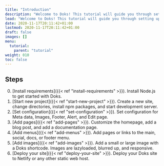 ```yaml
---
title: "Introduction"
description: "Welcome to Doks! This tutorial will guide you through setting up and deploying your first Doks site."
lead: "Welcome to Doks! This tutorial will guide you through setting up and deploying your first Doks site."
date: 2020-11-17T20:11:42+01:00
lastmod: 2020-11-17T20:11:42+01:00
draft: false
images: []
menu:
  tutorial:
    parent: "tutorial"
weight: 010
toc: false
---
```


## Steps

0. [Install requirements]({{< ref "install-requirements" >}}). Install Node.js to get started with Doks.
1. [Start new project]({{< ref "start-new-project" >}}). Create a new site, change directories, install npm packages, and start development server.
2. [Set configuration]({{< ref "set-configuration" >}}). Set configuration for Meta data, Images, Footer, Alert, and Edit page.
3. [Add pages]({{< ref "add-pages" >}}). Customize the homepage, add a blog post, and add a documentation page.
4. [Add menus]({{< ref "add-menus" >}}). Add pages or links to the main, social, docs, or footer menu.
5. [Add images]({{< ref "add-images" >}}). Add a small or large image with a Doks shortcode. Images are lazyloaded, blurred up, and responsive.
6. [Deploy your site]({{< ref "deploy-your-site" >}}). Deploy your Doks site to Netlify or any other static web host.
